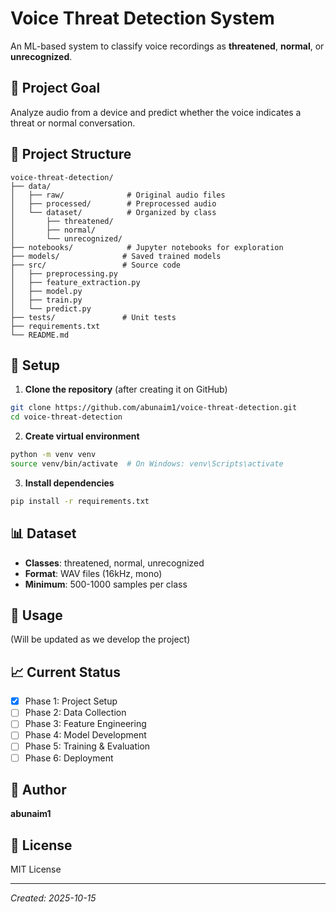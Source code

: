 # Voice Threat Detection System

An ML-based system to classify voice recordings as **threatened**, **normal**, or **unrecognized**.

## 🎯 Project Goal
Analyze audio from a device and predict whether the voice indicates a threat or normal conversation.

## 📁 Project Structure
```
voice-threat-detection/
├── data/
│   ├── raw/              # Original audio files
│   ├── processed/        # Preprocessed audio
│   └── dataset/          # Organized by class
│       ├── threatened/
│       ├── normal/
│       └── unrecognized/
├── notebooks/            # Jupyter notebooks for exploration
├── models/              # Saved trained models
├── src/                 # Source code
│   ├── preprocessing.py
│   ├── feature_extraction.py
│   ├── model.py
│   ├── train.py
│   └── predict.py
├── tests/               # Unit tests
├── requirements.txt
└── README.md
```

## 🚀 Setup

1. **Clone the repository** (after creating it on GitHub)
```bash
git clone https://github.com/abunaim1/voice-threat-detection.git
cd voice-threat-detection
```

2. **Create virtual environment**
```bash
python -m venv venv
source venv/bin/activate  # On Windows: venv\Scripts\activate
```

3. **Install dependencies**
```bash
pip install -r requirements.txt
```

## 📊 Dataset
- **Classes**: threatened, normal, unrecognized
- **Format**: WAV files (16kHz, mono)
- **Minimum**: 500-1000 samples per class

## 🔧 Usage
(Will be updated as we develop the project)

## 📈 Current Status
- [x] Phase 1: Project Setup
- [ ] Phase 2: Data Collection
- [ ] Phase 3: Feature Engineering
- [ ] Phase 4: Model Development
- [ ] Phase 5: Training & Evaluation
- [ ] Phase 6: Deployment

## 👤 Author
**abunaim1**

## 📝 License
MIT License

---
*Created: 2025-10-15*
```